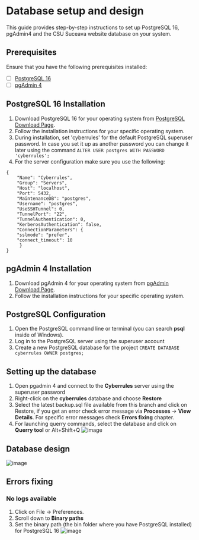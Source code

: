 # Database setup and design

This guide provides step-by-step instructions to set up PostgreSQL 16, pgAdmin4 and the CSU Suceava website database on your system.

## Prerequisites

Ensure that you have the following prerequisites installed:

- [ ] [PostgreSQL 16](https://www.postgresql.org/download/)
- [ ] [pgAdmin 4](https://www.pgadmin.org/download/)

## PostgreSQL 16 Installation

1. Download PostgreSQL 16 for your operating system from [PostgreSQL Download Page](https://www.postgresql.org/download/).
2. Follow the installation instructions for your specific operating system.
3. During installation, set 'cyberrules' for the default PostgreSQL superuser password. In case you set it up as another password you can change it later using the command `ALTER USER postgres WITH PASSWORD 'cyberrules';`
4. For the server configuration make sure you use the following:
```
{
    "Name": "Cyberrules",
    "Group": "Servers",
    "Host": "localhost",
    "Port": 5432,
    "MaintenanceDB": "postgres",
    "Username": "postgres",
    "UseSSHTunnel": 0,
    "TunnelPort": "22",
    "TunnelAuthentication": 0,
    "KerberosAuthentication": false,
    "ConnectionParameters": {
    "sslmode": "prefer",
    "connect_timeout": 10
     }         
}
```

## pgAdmin 4 Installation

1. Download pgAdmin 4 for your operating system from [pgAdmin Download Page](https://www.pgadmin.org/download/).
2. Follow the installation instructions for your specific operating system.

## PostgreSQL Configuration

1. Open the PostgreSQL command line or terminal (you can search **psql** inside of Windows).
2. Log in to the PostgreSQL server using the superuser account
3. Create a new PostgreSQL database for the project `CREATE DATABASE cyberrules OWNER postgres;`

## Setting up the database

1. Open pgadmin 4 and connect to the **Cyberrules** server using the superuser password
2. Right-click on the **cyberrules** database and choose **Restore**
3. Select the latest backup.sql file available from this branch and click on Restore, if you get an error check error message via **Processes** -> **View Details**. For specific error messages check **Errors fixing** chapter.
4. For launching querry commands, select the database and click on **Querry tool** or Alt+Shift+Q
![image](https://github.com/Cyberrules/Site_CSU/assets/74990176/0878d9c2-4556-44dd-a27c-1db44a08d280)

## Database design

![image](https://github.com/Cyberrules/Site_CSU/assets/74990176/71a9a644-79ff-441d-bcd4-cffa0b05ac2e)

## Errors fixing
### No logs available

1. Click on File -> Preferences.
2. Scroll down to **Binary paths**
3. Set the binary path (the bin folder where you have PostgreSQL installed) for PostgreSQL 16
![image](https://github.com/Cyberrules/Site_CSU/assets/74990176/98b66db7-3b6c-4ea7-bb6b-57ac5789c7f9)

